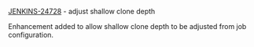 [JENKINS-24728](https://issues.jenkins-ci.org/browse/JENKINS-24728) - adjust shallow clone depth

Enhancement added to allow shallow clone depth to be adjusted from job
configuration.
